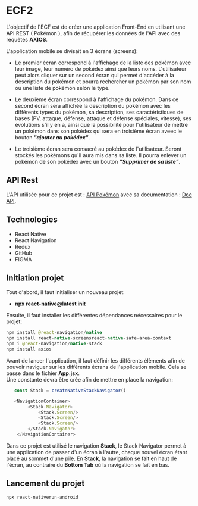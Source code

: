 # ECF2

L'objectif de l'ECF est de créer une application Front-End en utilisant une API REST ( Pokémon ), afin de récupérer les données de l'API avec des requêtes **AXIOS**.

L'application mobile se divisait en 3 écrans (screens):

- Le premier écran correspond à l'affichage de la liste des pokémon avec leur image, leur numéro de pokédex ainsi que leurs noms. L'utilisateur peut alors cliquer sur un second écran qui permet d'accéder à la description du pokémon et pourra rechercher un pokémon par son nom ou une liste de pokémon selon le type.

- Le deuxième écran correspond à l'affichage du pokémon. Dans ce second écran sera affichée la description du pokémon avec les différents types du pokémon, sa description, ses caractéristiques de bases (PV, attaque, défense, attaque et défense spéciales, vitesse), ses évolutions s'il y en a, ainsi que la possibilité pour l'utilisateur de mettre un pokémon dans son pokédex qui sera en troisième écran aveec le bouton ***"ajouter au pokédex"***.

- Le troisième écran sera consacré au pokédex de l'utilisateur. Seront stockés les pokémons qu'il aura mis dans sa liste. Il pourra enlever un pokémon de son pokédex avec un bouton ***"Supprimer de sa liste"***.

## API Rest

L'API utilisée pour ce projet est : [API Pokémon](https://tyradex.vercel.app/) avec sa documentation : [Doc API](https://tyradex.vercel.app/docs).

## Technologies

- React Native
- React Navigation
- Redux
- GitHub
- FIGMA 

## Initiation projet

Tout d'abord, il faut initialiser un nouveau projet:
- **npx react-native@latest init**

Ensuite, il faut installer les différentes dépendances nécessaires pour le projet:

```java
npm install @react-navigation/native
npm install react-native-screensreact-native-safe-area-context
npm i @react-navigation/native-stack
npm install axios
```

Avant de lancer l'application, il faut définir les différents élèments afin de pouvoir naviguer sur les différents écrans de l'application mobile. Cela se passe dans le fichier **App.jsx**.  
Une constante devra être crée afin de mettre en place la navigation: 

```js
   const Stack = createNativeStackNavigator()
```

```javascript
   <NavigationContainer>
        <Stack.Navigator>
            <Stack.Screen/>
            <Stack.Screen/>
            <Stack.Screen/>
        </Stack.Navigator>
    </NavigationContainer>
```

Dans ce projet est utilisé le navigation **Stack**, le Stack Navigator permet à une application de passer d'un écran à l'autre, chaque nouvel écran étant placé au sommet d'une pile. 
En **Stack**, la navigation se fait en haut de l'écran, au contraire du **Bottom Tab** où la navigation se fait en bas.


## Lancement du projet

```javascript
npx react-nativerun-android 
```                                                                              


